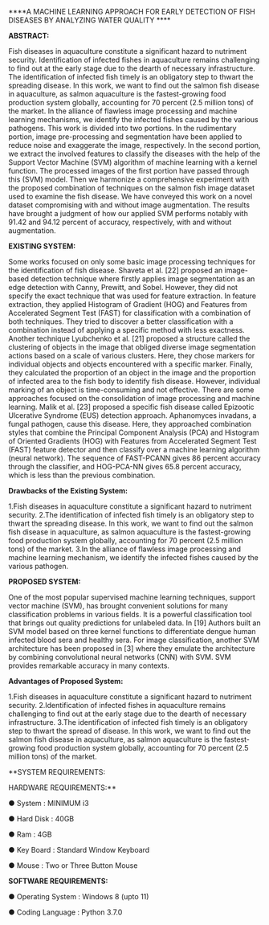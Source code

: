 ****A MACHINE LEARNING APPROACH FOR EARLY DETECTION OF FISH DISEASES BY ANALYZING WATER QUALITY ****

**ABSTRACT:**

Fish diseases in aquaculture constitute a significant hazard to nutriment security. Identification of infected fishes in aquaculture remains challenging to find out at the early stage due to the dearth of necessary infrastructure. The identification of infected fish timely is an obligatory step to thwart the spreading disease. In this work, we want to find out the salmon fish disease in aquaculture, as salmon aquaculture is the fastest-growing food production system globally, accounting for 70 percent (2.5 million tons) of the market. In the alliance of flawless image processing and machine learning mechanisms, we identify the infected fishes caused by the various pathogens. This work is divided into two portions. In the rudimentary portion, image pre-processing and segmentation have been applied to reduce noise and exaggerate the image, respectively. In the second portion, we extract the involved features to classify the diseases with the help of the Support Vector Machine (SVM) algorithm of machine learning with a kernel function. The processed images of the first portion have passed through this (SVM) model. Then we harmonize a comprehensive experiment with the proposed combination of techniques on the salmon fish image dataset used to examine the fish disease. We have conveyed this work on a novel dataset compromising with and without image augmentation. The results have brought a judgment of how our applied SVM performs notably with 91.42 and 94.12 percent of accuracy, respectively, with and without augmentation.

**EXISTING SYSTEM:**

Some works focused on only some basic image processing techniques for the identification of fish disease. Shaveta et al. [22] proposed an image-based detection technique where firstly applies image segmentation as an edge detection with Canny, Prewitt, and Sobel. However, they did not specify the exact technique that was used for feature extraction. In feature extraction, they applied Histogram of Gradient (HOG) and Features from Accelerated Segment Test (FAST) for classification with a combination of both techniques. They tried to discover a better classification with a combination instead of applying a specific method with less exactness. Another technique Lyubchenko et al. [21] proposed a structure called the clustering of objects in the image that obliged diverse image segmentation actions based on a scale of various clusters. Here, they chose markers for individual objects and objects encountered with a specific marker. Finally, they calculated the proportion of an object in the image and the proportion of infected area to the fish body to identify fish disease. However, individual marking of an object is time-consuming and not effective.
There are some approaches focused on the consolidation of image processing and machine learning. Malik et al. [23] proposed a specific fish disease called Epizootic Ulcerative Syndrome (EUS) detection approach. Aphanomyces invadans, a fungal pathogen, cause this disease. Here, they approached combination styles that combine the Principal Component Analysis (PCA) and Histogram of Oriented Gradients (HOG) with Features from Accelerated Segment Test (FAST) feature detector and then classify over a machine learning algorithm (neural network). The sequence of FAST-PCANN gives 86 percent accuracy through the classifier, and HOG-PCA-NN gives 65.8 percent accuracy, which is less than the previous combination.

**Drawbacks of the Existing System:**

1.Fish diseases in aquaculture constitute a significant hazard to nutriment security.
2.The identification of infected fish timely is an obligatory step to thwart the spreading disease. In this work, we want to find out the salmon fish disease in aquaculture, as salmon aquaculture is the fastest-growing food production system globally, accounting for 70 percent (2.5 million tons) of the market.
3.In the alliance of flawless image processing and machine learning mechanism, we identify the infected fishes caused by the various pathogen.

**PROPOSED SYSTEM:**

One of the most popular supervised machine learning techniques, support vector machine (SVM), has brought convenient solutions for many classification problems in various fields. It is a powerful classification tool that brings out quality predictions for unlabeled data. In [19] Authors built an SVM model based on three kernel functions to differentiate dengue human infected blood sera and healthy sera. For image classification, another SVM architecture has been proposed in [3] where they emulate the architecture by combining convolutional neural networks (CNN) with SVM. SVM provides remarkable accuracy in many contexts.

**Advantages of Proposed System:**

1.Fish diseases in aquaculture constitute a significant hazard to nutriment security.
2.Identification of infected fishes in aquaculture remains challenging to find out at the early stage due to the dearth of necessary infrastructure.
3.The identification of infected fish timely is an obligatory step to thwart the spread of disease. In this work, we want to find out the salmon fish disease in aquaculture, as salmon aquaculture is the fastest-growing food production system globally, accounting for 70 percent (2.5 million tons) of the market.

**SYSTEM REQUIREMENTS:

HARDWARE REQUIREMENTS:**

● System     :  MINIMUM i3

● Hard Disk  :  40GB

● Ram      :  4GB

● Key Board   :  Standard Window Keyboard

● Mouse    :  Two or Three Button Mouse


**SOFTWARE REQUIREMENTS:**

● Operating System  :  Windows 8 (upto 11)

● Coding Language  :  Python 3.7.0
